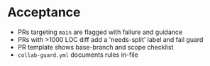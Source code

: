 # Acceptance
- PRs targeting `main` are flagged with failure and guidance
- PRs with >1000 LOC diff add a 'needs-split' label and fail guard
- PR template shows base-branch and scope checklist
- `collab-guard.yml` documents rules in-file
